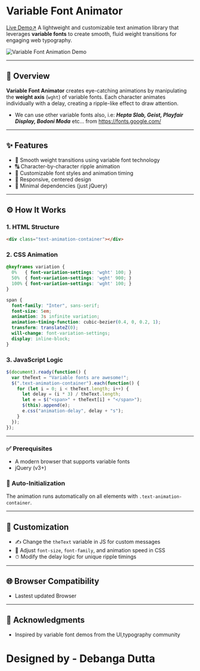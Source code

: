 # Variable Font Animator

[Live Demo↗️](https://amazingcreationsltd.github.io/variable-font-animator/)
A lightweight and customizable text animation library that leverages **variable fonts** to create smooth, fluid weight transitions for engaging web typography.

![Variable Font Animation Demo](demo-animation.gif)

---

## 🚀 Overview

**Variable Font Animator** creates eye-catching animations by manipulating the **weight axis** (`wght`) of variable fonts. Each character animates individually with a delay, creating a ripple-like effect to draw attention.

- We can use other variable fonts also, i.e: ***Hepta Slab, Geist, Playfair Display, Bodoni Moda*** etc... from https://fonts.google.com/

---

## ✨ Features

- 🎯 Smooth weight transitions using variable font technology
- 🔠 Character-by-character ripple animation
- 🎨 Customizable font styles and animation timing
- 📱 Responsive, centered design
- 🧹 Minimal dependencies (just jQuery)

---

## ⚙️ How It Works

### 1. HTML Structure

```html
<div class="text-animation-container"></div>
```

### 2. CSS Animation

```css
@keyframes variation {
  0%   { font-variation-settings: 'wght' 100; }
  50%  { font-variation-settings: 'wght' 900; }
  100% { font-variation-settings: 'wght' 100; }
}

span {
  font-family: "Inter", sans-serif;
  font-size: 5em;
  animation: 3s infinite variation;
  animation-timing-function: cubic-bezier(0.4, 0, 0.2, 1);
  transform: translateZ(0);
  will-change: font-variation-settings;
  display: inline-block;
}
```

### 3. JavaScript Logic

```javascript
$(document).ready(function() {
  var theText = "Variable fonts are awesome!";
  $(".text-animation-container").each(function() {
    for (let i = 0; i < theText.length; i++) {
      let delay = (i * 3) / theText.length;
      let e = $("<span>" + theText[i] + "</span>");
      $(this).append(e);
      e.css("animation-delay", delay + "s");
    }
  });
});
```

---


### ✅ Prerequisites

- A modern browser that supports variable fonts
- jQuery (v3+)


### 🔄 Auto-Initialization

The animation runs automatically on all elements with `.text-animation-container`.

---

## 🎠 Customization

- ✍️ Change the `theText` variable in JS for custom messages
- 🧠 Adjust `font-size`, `font-family`, and animation speed in CSS
- ⏱ Modify the delay logic for unique ripple timings

---

## 🌐 Browser Compatibility

- Lastest updated Browser

---

## 🙏 Acknowledgments

- Inspired by variable font demos from the UI,typography community

# **Designed by** - Debanga Dutta


